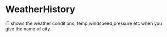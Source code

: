 WeatherHistory
==============

IT shows the weather conditions, temp,windspeed,pressure etc when you give the name of city.
